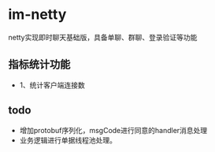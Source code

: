 # im-netty
netty实现即时聊天基础版，具备单聊、群聊、登录验证等功能

## 指标统计功能
* 1、统计客户端连接数

## todo

* 增加protobuf序列化，msgCode进行同意的handler消息处理
* 业务逻辑进行单据线程池处理。